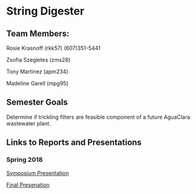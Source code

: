 # String Digester
## Team Members:
Rosie Krasnoff (rkk57)   (607)351-5441

Zsofia Szegletes (zms28)

Tony Martinez (apm234)

Madeline Garell (mpg95)


## Semester Goals
Determine if trickling filters are feasible component of a future AguaClara wastewater plant.

## Links to Reports and Presentations

### Spring 2018
[Symposium Presentation](https://docs.google.com/presentation/d/1XDAWSXDn-Me3OXwePyHjROJxUi_ZhIXyg9vinbaDPxc/edit?usp=sharing)

[Final Presenation](https://docs.google.com/presentation/d/1_vMpeAHLTWiyMqMjaBWWG4nJNSslfR_e8YygcmiFHNs/edit#slide=id.g11134c9c49_0_0)

